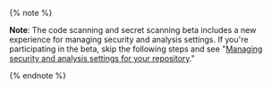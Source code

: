 {% note %}

**Note**: The code scanning and secret scanning beta includes a new experience for managing security and analysis settings. If you're participating in the beta, skip the following steps and see "[Managing security and analysis settings for your repository](/github/administering-a-repository/managing-security-and-analysis-settings-for-your-repository)."

{% endnote %}
